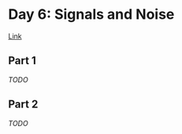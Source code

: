# Day 6: Signals and Noise
[Link](http://adventofcode.com/2016/day/6)

## Part 1
_TODO_

## Part 2
_TODO_
